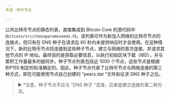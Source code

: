 ```yaml
---
术语：种子节点

---
```

公共比特币节点的静态列表，直接集成到 Bitcoin Core 的源代码中 (`bitcoin/src/chainparamsseeds.h`)。该列表可作为新加入网络的比特币节点的连接点，但只有在 DNS 种子在请求后 60 秒内未提供响应时才会使用。在这种情况下，新的比特币节点将连接到这些种子节点，建立与网络的首次连接，并请求其他节点的 IP 地址。最终目的是获取必要信息，以执行初始区块下载（IBD），并与累积工作量最多的链同步。种子节点列表包括近 1000 个节点，这些节点是根据 BIP155 制定的标准确定的。因此，种子节点代表了比特币节点与网络连接的第三种方式，即在可能使用节点自己创建的 "peers.dat "文件和征求 DNS 种子之后。

> ► *注意，种子节点不应与 "DNS 种子 "混淆，后者是建立连接的第二种方法。
